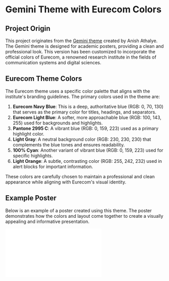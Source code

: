 # Gemini Theme with Eurecom Colors

## Project Origin
This project originates from the [Gemini theme](https://github.com/anishathalye/gemini) created by Anish Athalye. The Gemini theme is designed for academic posters, providing a clean and professional look. This version has been customized to incorporate the official colors of Eurecom, a renowned research institute in the fields of communication systems and digital sciences.

## Eurecom Theme Colors
The Eurecom theme uses a specific color palette that aligns with the institute's branding guidelines. The primary colors used in the theme are:

1. **Eurecom Navy Blue**: This is a deep, authoritative blue (RGB: 0, 70, 130) that serves as the primary color for titles, headings, and separators.
2. **Eurecom Light Blue**: A softer, more approachable blue (RGB: 100, 143, 255) used for backgrounds and highlights.
3. **Pantone 2995 C**: A vibrant blue (RGB: 0, 159, 223) used as a primary highlight color.
4. **Light Gray**: A neutral background color (RGB: 230, 230, 230) that complements the blue tones and ensures readability.
5. **100% Cyan**: Another variant of vibrant blue (RGB: 0, 159, 223) used for specific highlights.
6. **Light Orange**: A subtle, contrasting color (RGB: 255, 242, 232) used in alert blocks for important information.

These colors are carefully chosen to maintain a professional and clean appearance while aligning with Eurecom's visual identity.

## Example Poster
Below is an example of a poster created using this theme. The poster demonstrates how the colors and layout come together to create a visually appealing and informative presentation.

![Example Poster](poster.pdf)
